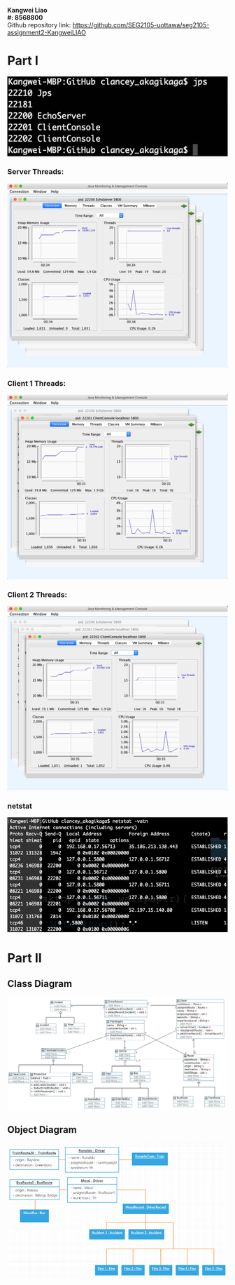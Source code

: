 **Kangwei Liao**  
**#: 8568800**  
Github repository link: https://github.com/SEG2105-uottawa/seg2105-assignment2-KangweiLIAO  

# Part I
![jps](jps.png)  
### Server Threads:
![Server](Server.png)  
### Client 1 Threads:
![Client1](Client1.png)  
### Client 2 Threads:
![Client2](Client2.png)  
### netstat
![netstat](netstat.png)  

# Part II
## Class Diagram  
![class](ClassDiagram.png)  

## Object Diagram  
![obj](ObjectDiagram.png)
